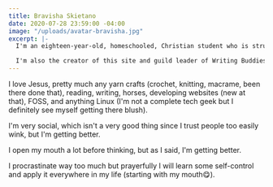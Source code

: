 ```yaml
---
title: Bravisha Skietano
date: 2020-07-28 23:59:00 -04:00
image: "/uploads/avatar-bravisha.jpg"
excerpt: |-
  I'm an eighteen-year-old, homeschooled, Christian student who is struggling to stay motivated and finish things.

  I'm also the creator of this site and guild leader of Writing Buddies on Habitica
---
```


I love Jesus, pretty much any yarn crafts (crochet, knitting, macrame, been there done that), reading, writing, horses, developing websites (new at that), FOSS, and anything Linux (I'm not a complete tech geek but I definitely see myself getting there blush).

I'm very social, which isn't a very good thing since I trust people too easily wink, but I'm getting better.

I open my mouth a lot before thinking, but as I said, I'm getting better.

I procrastinate way too much but prayerfully I will learn some self-control and apply it everywhere in my life (starting with my mouth😋).
